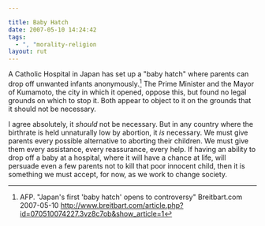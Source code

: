 ```yaml
---

title: Baby Hatch
date: 2007-05-10 14:24:42
tags:
  - ", "morality-religion
layout: rut
---
```


A Catholic Hospital in Japan has set up a "baby hatch" where parents can drop off unwanted infants anonymously.[^bh1]  The Prime Minister and the Mayor of Kumamoto, the city in which it opened, oppose this, but found no legal grounds on which to stop it.  Both appear to object to it on the grounds that it should not be necessary.

I agree absolutely, it *should* not be necessary.  But in any country where the birthrate is held unnaturally low by abortion, it *is* necessary.  We must give parents every possible alternative to aborting their children.  We must give them every assistance, every reassurance, every help.  If having an ability to drop off a baby at a hospital, where it will have a chance at life, will persuade even a few parents not to kill that poor innocent child, then it is something we must accept, for now, as we work to change society.

[^bh1]: AFP.  "Japan's first 'baby hatch' opens to controversy" Breitbart.com 2007-05-10 <http://www.breitbart.com/article.php?id=070510074227.3vz8c7ob&show_article=1>

